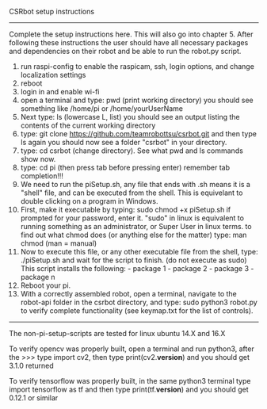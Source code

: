CSRbot setup instructions
*************************
Complete the setup instructions here.  This will also go into chapter 5.  After following these instructions the user should have all necessary packages and dependencies on their robot and be able to run the robot.py script.

1.  run raspi-config to enable the raspicam, ssh, login options, and change localization settings
2.  reboot
3.  login in and enable wi-fi
4.  open a terminal and type: pwd (print working directory)
      you should see something like /home/pi or /home/yourUserName
5.  Next type: ls (lowercase L, list)
      you should see an output listing the contents of the current working directory
5.  type: git clone https://github.com/teamrobottsu/csrbot.git and then type ls again
      you should now see a folder "csrbot" in your directory. 
6.  type: cd csrbot (change directory).  See what pwd and ls commands show now.
7.  type: cd pi (then press tab before pressing enter) remember tab completion!!!
8.  We need to run the piSetup.sh,
      any file that ends with .sh means it is a "shell" file, and can be executed from
      the shell.  This is equivelant to double clicking on a program in Windows.
9.  First, make it executable by typing: sudo chmod +x piSetup.sh
      if prompted for your password, enter it.  "sudo" in linux is equivalent to running
      something as an administrator, or Super User in linux terms. to find out what 
      chmod does (or anything else for the matter) type: man chmod (man = manual)
10. Now to execute this file, or any other executable file from the shell, type:
      ./piSetup.sh and wait for the script to finish. (do not execute as sudo) This script installs the following:
          - package 1 
          - package 2
          - package 3
          - package n
11. Reboot your pi.  
12. With a correctly assembled robot, open a terminal, navigate to the robot-api folder in the
      csrbot directory, and type: sudo python3 robot.py to verify complete functionality (see
      keymap.txt for the list of controls).

______________________________________________________________________________________________________________
The non-pi-setup-scripts are tested for linux ubuntu 14.X and 16.X

To verify opencv was properly built, open a terminal and run python3, after the >>> type import cv2, then type print(cv2.__version__) and you should get 3.1.0 returned

To verify tensorflow was properly built, in the same python3 terminal type import tensorflow as tf and then type print(tf.__version__) and you should get 0.12.1 or similar

